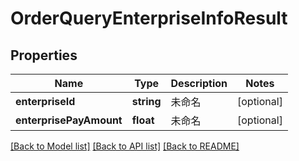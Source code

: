# OrderQueryEnterpriseInfoResult

## Properties
Name | Type | Description | Notes
------------ | ------------- | ------------- | -------------
**enterpriseId** | **string** | 未命名 | [optional] 
**enterprisePayAmount** | **float** | 未命名 | [optional] 

[[Back to Model list]](../README.md#documentation-for-models) [[Back to API list]](../README.md#documentation-for-api-endpoints) [[Back to README]](../README.md)


